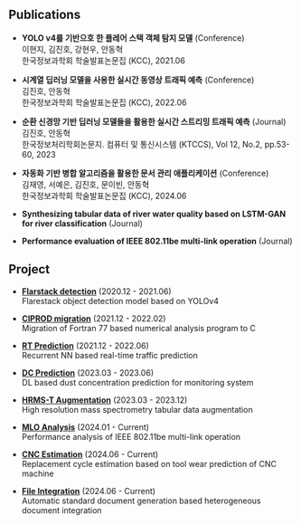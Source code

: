 ## Publications
* **YOLO v4를 기반으호 한 플레어 스택 객체 탐지 모델** (Conference)  
  이현지, 김진호, 강현우, 안동혁  
  한국정보과학회 학술발표논문집 (KCC), 2021.06  

* **시계열 딥러닝 모델을 사용한 실시간 동영상 트래픽 예측** (Conference)  
  김진호, 안동혁  
  한국정보과학회 학술발표논문집 (KCC), 2022.06  

* **순환 신경망 기반 딥러닝 모델들을 활용한 실시간 스트리밍 트래픽 예측** (Journal)  
  김진호, 안동혁  
  한국정보처리학회논문지. 컴퓨터 및 통신시스템 (KTCCS), Vol 12, No.2, pp.53-60, 2023  

* **자동화 기반 병합 알고리즘을 활용한 문서 관리 애플리케이션** (Conference)  
  김재영, 서예은, 김진호, 문이빈, 안동혁  
  한국정보과학회 학술발표논문집 (KCC), 2024.06  

* **Synthesizing tabular data of river water quality based on LSTM-GAN for river classification** (Journal)  

* **Performance evaluation of IEEE 802.11be multi-link operation** (Journal)  

## Project

* [**Flarstack detection**](https://github.com/violet0929/CIPROD) (2020.12 - 2021.06)  
  Flarestack object detection model based on YOLOv4  
  
* [**CIPROD migration**](https://github.com/violet0929/CIPROD) (2021.12 - 2022.02)  
  Migration of Fortran 77 based numerical analysis program to C  

* [**RT Prediction**](https://github.com/violet0929/CIPROD) (2021.12 - 2022.06)  
  Recurrent NN based real-time traffic prediction  

* [**DC Prediction**](https://github.com/violet0929/CIPROD) (2023.03 - 2023.06)  
  DL based dust concentration prediction for monitoring system   

* [**HRMS-T Augmentation**](https://github.com/violet0929/CIPROD) (2023.03 - 2023.12)  
  High resolution mass spectrometry tabular data augmentation  

* [**MLO Analysis**](https://github.com/violet0929/CIPROD) (2024.01 - Current)  
  Performance analysis of IEEE 802.11be multi-link operation  

* [**CNC Estimation**](https://github.com/violet0929/CIPROD) (2024.06 - Current)  
  Replacement cycle estimation based on tool wear prediction of CNC machine  
  
* [**File Integration**](https://github.com/violet0929/CIPROD) (2024.06 - Current)    
  Automatic standard document generation based heterogeneous document integration  
